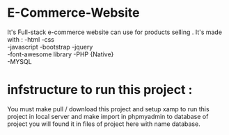 # E-Commerce-Website
It's Full-stack e-commerce website can use for products selling .
It's made with : 
-html 
-css  
-javascript 
-bootstrap 
-jquery  
-font-awesome library
-PHP {Native}  
-MYSQL 
# infstructure to run this project :
You must make pull / download this project and setup xamp to run this project in local server 
and make import in phpmyadmin to database of project you will found it in files of project here with name database.
